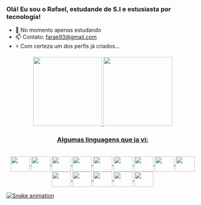 ### Olá! Eu sou o Rafael, estudande de S.I e estusiasta por tecnologia!

- 🌱 No momento apenas estudando
- 📫 Contato: farae93@gmail.com
- ⚡ Com certeza um dos perfis já criados...

<link rel="stylesheet" href="https://cdn.jsdelivr.net/gh/devicons/devicon@v2.15.1/devicon.min.css">

<div align="center">
  <a href="https://github.com/rreiscenteno">
  <img height="180em" src="https://github-readme-stats.vercel.app/api?username=rreiscenteno&show_icons=true&theme=dark&include_all_commits=true&count_private=true"/>
  <img height="180em" src="https://github-readme-stats.vercel.app/api/top-langs/?username=rreiscenteno&layout=compact&langs_count=7&theme=dark"/>
</div>

<div align="center">
  <h3>Algumas linguagens que ja vi:</h3></br>
    <i class="devicon-bootstrap-plain-wordmark"></i>
      <img align="center" height="40" width="50" src="https://cdn.jsdelivr.net/gh/devicons/devicon/icons/html5/html5-plain.svg" />
      <img align="center" height="40" width="50" src="https://cdn.jsdelivr.net/gh/devicons/devicon/icons/css3/css3-plain.svg" />
      <img align="center" height="40" width="50" src="https://cdn.jsdelivr.net/gh/devicons/devicon/icons/java/java-original-wordmark.svg" />
      <img align="center" height="40" width="50" src="https://cdn.jsdelivr.net/gh/devicons/devicon/icons/bootstrap/bootstrap-plain.svg" />
      <img align="center" height="40" width="50" src="https://cdn.jsdelivr.net/gh/devicons/devicon/icons/javascript/javascript-plain.svg" />
      <img align="center" height="40" width="50" src="https://cdn.jsdelivr.net/gh/devicons/devicon/icons/nodejs/nodejs-plain.svg" />
      <img align="center" height="40" width="50" src="https://cdn.jsdelivr.net/gh/devicons/devicon/icons/react/react-original-wordmark.svg" />
      <img align="center" height="40" width="50" src="https://cdn.jsdelivr.net/gh/devicons/devicon/icons/flutter/flutter-original.svg" />
      <img align="center" height="40" width="50" src="https://cdn.jsdelivr.net/gh/devicons/devicon/icons/python/python-original.svg" />
      <img align="center" height="40" width="50" src="https://cdn.jsdelivr.net/gh/devicons/devicon/icons/postgresql/postgresql-plain.svg" />
      <img align="center" height="40" width="50" src="https://cdn.jsdelivr.net/gh/devicons/devicon/icons/oracle/oracle-original.svg" />
      <img align="center" height="40" width="50" src="https://cdn.jsdelivr.net/gh/devicons/devicon/icons/r/r-original.svg" />
      <img align="center" height="40" width="50" src="https://cdn.jsdelivr.net/gh/devicons/devicon/icons/docker/docker-plain.svg" />
      <img align="center" height="40" width="50" src="https://cdn.jsdelivr.net/gh/devicons/devicon/icons/git/git-plain.svg" />
</div>

  ![Snake animation](https://github.com/rreiscenteno/rreiscenteno/blob/output/github-contribution-grid-snake.svg)
















